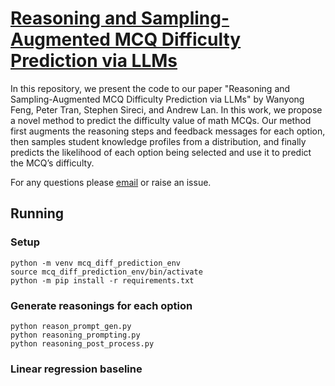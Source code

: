 # [Reasoning and Sampling-Augmented MCQ Difficulty Prediction via LLMs](https://arxiv.org/abs/2503.08551)

In this repository, we present the code to our paper "Reasoning and Sampling-Augmented MCQ Difficulty Prediction via LLMs" by Wanyong Feng, Peter Tran, Stephen Sireci, and Andrew Lan. In this work, we propose a novel method to predict the difficulty value of math MCQs. Our method first augments the reasoning steps and feedback messages for each option, then samples student knowledge profiles from a distribution, and finally predicts the likelihood of each option being selected and use it to predict the MCQ’s difficulty.

For any questions please [email](mailto:wanyongfeng@umass.edu) or raise an issue.

## Running

### Setup
```
python -m venv mcq_diff_prediction_env
source mcq_diff_prediction_env/bin/activate
python -m pip install -r requirements.txt
```

### Generate reasonings for each option
```
python reason_prompt_gen.py
python reasoning_prompting.py
python reasoning_post_process.py
```

### Linear regression baseline


